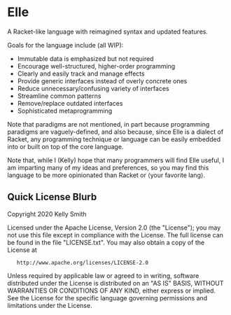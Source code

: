 # Elle

A Racket-like language with reimagined syntax and updated features.

Goals for the language include (all WIP):

- Immutable data is emphasized but not required
- Encourage well-structured, higher-order programming
- Clearly and easily track and manage effects
- Provide generic interfaces instead of overly concrete ones
- Reduce unnecessary/confusing variety of interfaces
- Streamline common patterns
- Remove/replace outdated interfaces
- Sophisticated metaprogramming

Note that paradigms are not mentioned, in part because programming paradigms
are vaguely-defined, and also because, since Elle is a dialect of Racket,
any programming technique or language can be easily embedded into or built
on top of the core language.

Note that, while I (Kelly) hope that many programmers will find Elle useful,
I am imparting many of my ideas and preferences, so you may find this
language to be more opinionated than Racket or ⟨your favorite lang⟩.


## Quick License Blurb

Copyright 2020 Kelly Smith

   Licensed under the Apache License, Version 2.0 (the "License");
   you may not use this file except in compliance with the License.
   The full license can be found in the file "LICENSE.txt".
   You may also obtain a copy of the License at

       http://www.apache.org/licenses/LICENSE-2.0

   Unless required by applicable law or agreed to in writing, software
   distributed under the License is distributed on an "AS IS" BASIS,
   WITHOUT WARRANTIES OR CONDITIONS OF ANY KIND, either express or implied.
   See the License for the specific language governing permissions and
   limitations under the License.
